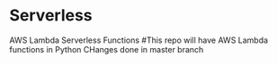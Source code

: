 # Serverless
AWS Lambda Serverless Functions
#This repo will have AWS Lambda functions in Python
CHanges done in master branch

